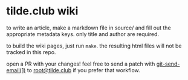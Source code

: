 # tilde.club wiki

to write an article, make a markdown file in source/ and fill out the 
appropriate metadata keys. only title and author are required.

to build the wiki pages, just run `make`. the resulting html files will
not be tracked in this repo.

open a PR with your changes! feel free to send a patch with
[git-send-email(1)](https://git-send-email.io) to root@tilde.club if you prefer
that workflow.

